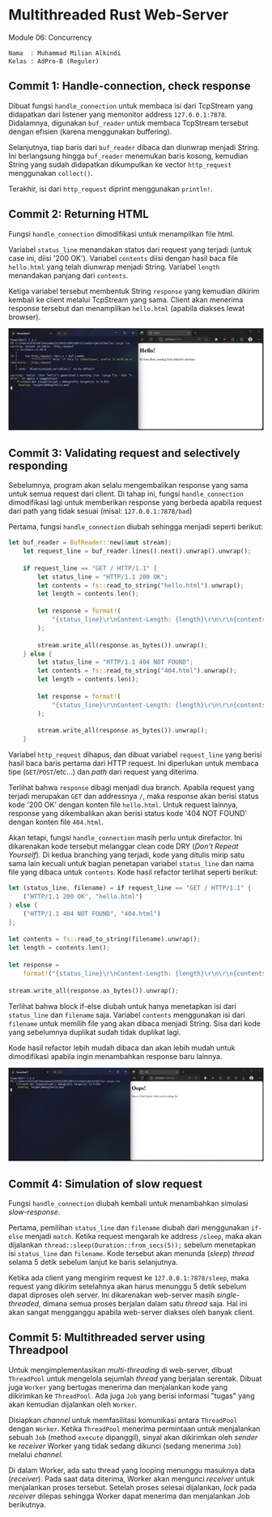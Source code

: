 # Multithreaded Rust Web-Server

Module 06: Concurrency

```credential
Nama  : Muhammad Milian Alkindi
Kelas : AdPro-B (Reguler)
```

## Commit 1: Handle-connection, check response

Dibuat fungsi `handle_connection` untuk membaca isi dari TcpStream yang didapatkan dari listener yang memonitor address `127.0.0.1:7878`.
Didalamnya, digunakan `buf_reader` untuk membaca TcpStream tersebut dengan efisien (karena menggunakan buffering).

Selanjutnya, tiap baris dari `buf_reader` dibaca dan diunwrap menjadi String.
Ini berlangsung hingga `buf_reader` menemukan baris kosong, kemudian String yang sudah didapatkan dikumpulkan ke vector `http_request` menggunakan `collect()`.

Terakhir, isi dari `http_request` diprint menggunakan `println!`.

## Commit 2: Returning HTML

Fungsi `handle_connection` dimodifikasi untuk menampilkan file html.

Variabel `status_line` menandakan status dari request yang terjadi (untuk case ini, diisi '200 OK').
Variabel `contents` diisi dengan hasil baca file `hello.html` yang telah diunwrap menjadi String.
Variabel `length` menandakan panjang dari `contents`.

Ketiga variabel tersebut membentuk String `response` yang kemudian dikirim kembali ke client melalui TcpStream yang sama. Client akan menerima response tersebut dan menampilkan `hello.html` (apabila diakses lewat browser).

![Commit 2 Capture](assets/images/commit2_capture.jpg)

## Commit 3: Validating request and selectively responding

Sebelumnya, program akan selalu mengembalikan response yang sama untuk semua request dari client. Di tahap ini, fungsi `handle_connection` dimodifikasi lagi untuk memberikan response yang berbeda apabila request dari path yang tidak sesuai (misal: `127.0.0.1:7878/bad`)

Pertama, fungsi `handle_connection` diubah sehingga menjadi seperti berikut:

```rust
let buf_reader = BufReader::new(&mut stream);
    let request_line = buf_reader.lines().next().unwrap().unwrap();

    if request_line == "GET / HTTP/1.1" {
        let status_line = "HTTP/1.1 200 OK";
        let contents = fs::read_to_string("hello.html").unwrap();
        let length = contents.len();

        let response = format!(
            "{status_line}\r\nContent-Length: {length}\r\n\r\n{contents}"
        );

        stream.write_all(response.as_bytes()).unwrap();
    } else {
        let status_line = "HTTP/1.1 404 NOT FOUND";
        let contents = fs::read_to_string("404.html").unwrap();
        let length = contents.len();

        let response = format!(
            "{status_line}\r\nContent-Length: {length}\r\n\r\n{contents}"
        );

        stream.write_all(response.as_bytes()).unwrap();
    }
```

Variabel `http_request` dihapus, dan dibuat variabel `request_line` yang berisi hasil baca baris pertama dari HTTP request.
Ini diperlukan untuk membaca tipe (`GET`/`POST`/etc...) dan *path* dari request yang diterima.

Terlihat bahwa `response` dibagi menjadi dua branch. Apabila request yang terjadi merupakan `GET` dan addressnya `/`, maka response akan berisi status kode '200 OK' dengan konten file `hello.html`. Untuk request lainnya, response yang dikembalikan akan berisi status kode '404 NOT FOUND' dengan konten file `404.html`.

Akan tetapi, fungsi `handle_connection` masih perlu untuk direfactor. Ini dikarenakan kode tersebut melanggar clean code DRY (*Don't Repeat Yourself*).
Di kedua branching yang terjadi, kode yang ditulis mirip satu sama lain kecuali untuk bagian penetapan variabel `status_line` dan nama file yang dibaca untuk `contents`. Kode hasil refactor terlihat seperti berikut:

```rust
let (status_line, filename) = if request_line == "GET / HTTP/1.1" {
    ("HTTP/1.1 200 OK", "hello.html")
} else {
    ("HTTP/1.1 404 NOT FOUND", "404.html")
};

let contents = fs::read_to_string(filename).unwrap();
let length = contents.len();

let response =
    format!("{status_line}\r\nContent-Length: {length}\r\n\r\n{contents}");

stream.write_all(response.as_bytes()).unwrap();
```

Terlihat bahwa block if-else diubah untuk hanya menetapkan isi dari `status_line` dan `filename` saja.
Variabel `contents` menggunakan isi dari `filename` untuk memilih file yang akan dibaca menjadi String.
Sisa dari kode yang sebelumnya duplikat sudah tidak duplikat lagi.

Kode hasil refactor lebih mudah dibaca dan akan lebih mudah untuk dimodifikasi apabila ingin menambahkan response baru lainnya.

![Commit 3 Capture](assets/images/commit3_capture.jpg)

## Commit 4: Simulation of slow request

Fungsi `handle_connection` diubah kembali untuk menambahkan simulasi *slow-response*.

Pertama, pemilihan `status_line` dan `filename` diubah dari menggunakan `if-else` menjadi `match`.
Ketika request mengarah ke address `/sleep`, maka akan dijalankan `thread::sleep(Duration::from_secs(5));` sebelum menetapkan isi `status_line` dan `filename`.
Kode tersebut akan menunda (*sleep*) *thread*  selama 5 detik sebelum lanjut ke baris selanjutnya.

Ketika ada client yang mengirim request ke `127.0.0.1:7878/sleep`, maka request yang dikirim setelahnya akan harus menunggu 5 detik sebelum dapat diproses oleh server.
Ini dikarenakan web-server masih *single-threaded*, dimana semua proses berjalan dalam satu *thread* saja.
Hal ini akan sangat mengganggu apabila web-server diakses oleh banyak client.

## Commit 5: Multithreaded server using Threadpool

Untuk mengimplementasikan *multi-threading* di web-server, dibuat `ThreadPool` untuk mengelola sejumlah *thread* yang berjalan serentak.
Dibuat juga `Worker` yang bertugas menerima dan menjalankan kode yang dikirimkan ke `ThreadPool`.
Ada juga `Job` yang berisi informasi "tugas" yang akan kemudian dijalankan oleh `Worker`.

Disiapkan *channel* untuk memfasilitasi komunikasi antara `ThreadPool` dengan `Worker`.
Ketika `ThreadPool` menerima permintaan untuk menjalankan sebuah `Job` (method `execute` dipanggil), sinyal akan dikirimkan oleh *sender* ke *receiver* Worker yang tidak sedang dikunci (sedang menerima `Job`) melalui *channel*.

Di dalam Worker, ada satu thread yang looping menunggu masuknya data (*receiver*).
Pada saat data diterima, Worker akan mengunci *receiver* untuk menjalankan proses tersebut.
Setelah proses selesai dijalankan, *lock* pada *receiver* dilepas sehingga Worker dapat menerima dan menjalankan Job berikutnya.
